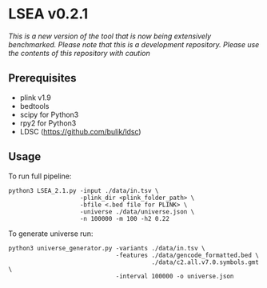 # LSEA v0.2.1

*This is a new version of the tool that is now being extensively benchmarked. Please note that this is a development repository. Please use the contents of this repository with caution*

## Prerequisites
- plink v1.9
- bedtools
- scipy for Python3
- rpy2 for Python3
- LDSC (https://github.com/bulik/ldsc)

## Usage

To run full pipeline:  
```
python3 LSEA_2.1.py -input ./data/in.tsv \
                    -plink_dir <plink_folder_path> \
                    -bfile <.bed file for PLINK> \
                    -universe ./data/universe.json \
                    -n 100000 -m 100 -h2 0.22
```

To generate universe run:  
```
python3 universe_generator.py -variants ./data/in.tsv \
                              -features ./data/gencode_formatted.bed \
                                        ./data/c2.all.v7.0.symbols.gmt \
                              -interval 100000 -o universe.json
```
